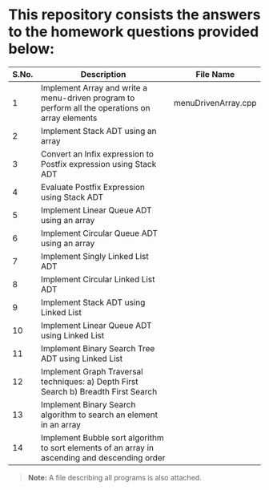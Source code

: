 # This repository consists the answers to the homework questions provided below:

| S.No. | Description                                                                                     | File Name           |
| ----- | ----------------------------------------------------------------------------------------------- | ------------------- |
| 1     | Implement Array and write a menu-driven program to perform all the operations on array elements | menuDrivenArray.cpp |
| 2     | Implement Stack ADT using an array                                                              |                     |
| 3     | Convert an Infix expression to Postfix expression using Stack ADT                               |                     |
| 4     | Evaluate Postfix Expression using Stack ADT                                                     |                     |
| 5     | Implement Linear Queue ADT using an array                                                       |                     |
| 6     | Implement Circular Queue ADT using an array                                                     |                     |
| 7     | Implement Singly Linked List ADT                                                                |                     |
| 8     | Implement Circular Linked List ADT                                                              |                     |
| 9     | Implement Stack ADT using Linked List                                                           |                     |
| 10    | Implement Linear Queue ADT using Linked List                                                    |                     |
| 11    | Implement Binary Search Tree ADT using Linked List                                              |                     |
| 12    | Implement Graph Traversal techniques: a) Depth First Search b) Breadth First Search             |                     |
| 13    | Implement Binary Search algorithm to search an element in an array                              |                     |
| 14    | Implement Bubble sort algorithm to sort elements of an array in ascending and descending order  |                     |


> **Note:** A file describing all programs is also attached.